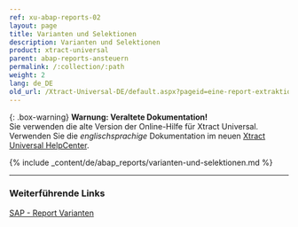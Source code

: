 ```yaml
---
ref: xu-abap-reports-02
layout: page
title: Varianten und Selektionen
description: Varianten und Selektionen
product: xtract-universal
parent: abap-reports-ansteuern
permalink: /:collection/:path
weight: 2
lang: de_DE
old_url: /Xtract-Universal-DE/default.aspx?pageid=eine-report-extraktion-definieren
---
```


{: .box-warning}
**Warnung: Veraltete Dokumentation!** <br>
Sie verwenden die alte Version der Online-Hilfe für Xtract Universal.<br>
Verwenden Sie die *englischsprachige* Dokumentation im neuen [Xtract Universal HelpCenter](https://helpcenter.theobald-software.com/xtract-universal/documentation/introduction/).


{% include _content/de/abap_reports/varianten-und-selektionen.md %}

****
### Weiterführende Links
[SAP - Report Varianten](https://help.sap.com/docs/btp/ABAP/3353524716.html)
